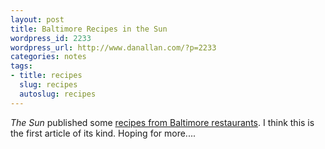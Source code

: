 ```yaml
---
layout: post
title: Baltimore Recipes in the Sun
wordpress_id: 2233
wordpress_url: http://www.danallan.com/?p=2233
categories: notes
tags:
- title: recipes
  slug: recipes
  autoslug: recipes
---
```


_The Sun_ published some [recipes from Baltimore restaurants](http://www.baltimoresun.com/entertainment/dining/bal-classic-baltimore-restaurant-recipes-pictures,0,5786936.photogallery). I think this is the first article of its kind. Hoping for more....
